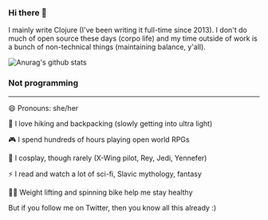 ### Hi there 👋

I mainly write Clojure (I've been writing it full-time since 2013). I don't do much of open source these days (corpo life) and my time outside of work is a bunch of non-technical things (maintaining balance, y'all).

![Anurag's github stats](https://github-readme-stats.vercel.app/api?username=annapawlicka&show_icons=true&theme=tokyonight)

### Not programming
------------------
😄 Pronouns: she/her

🥾 I love hiking and backpacking (slowly getting into ultra light)

🎮 I spend hundreds of hours playing open world RPGs

🧵 I cosplay, though rarely (X-Wing pilot, Rey, Jedi, Yennefer)

⚡ I read and watch a lot of sci-fi, Slavic mythology, fantasy

🏋️‍♀️ Weight lifting and spinning bike help me stay healthy

But if you follow me on Twitter, then you know all this already :)

<!--
**annapawlicka/annapawlicka** is a ✨ _special_ ✨ repository because its `README.md` (this file) appears on your GitHub profile.

-->
